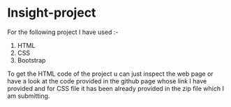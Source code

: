 # Insight-project
For the following project I have used :-
1) HTML
2) CSS
3) Bootstrap

To get the HTML code of the project u can just inspect the web page or have a look at the code provided in the github page whose link I have provided and for CSS file it has 
been already provided in the zip file which I am submitting.
